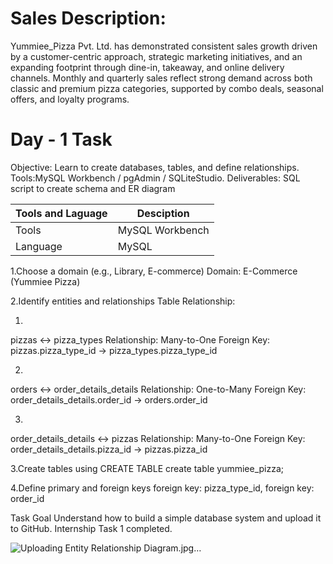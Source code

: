 # Sales Description:
Yummiee_Pizza Pvt. Ltd. has demonstrated consistent sales growth driven by a customer-centric approach, strategic marketing initiatives, and an expanding footprint through dine-in, takeaway, and online delivery channels. Monthly and quarterly sales reflect strong demand across both classic and premium pizza categories, supported by combo deals, seasonal offers, and loyalty programs.

# Day - 1 Task

Objective:  Learn to create databases, tables, and define relationships.
 Tools:MySQL Workbench / pgAdmin / SQLiteStudio.
 Deliverables:  SQL script to create schema and ER diagram
 
| Tools and Laguage   | Desciption       |
| ------------------- | -----------------|
| Tools               | MySQL Workbench  |
| Language            | MySQL            |


 1.Choose a domain (e.g., Library, E-commerce)
     Domain: E-Commerce (Yummiee Pizza)
     
 2.Identify entities and relationships
  Table Relationship:

  1. 
   pizzas ↔ pizza_types
   Relationship: Many-to-One
   Foreign Key: pizzas.pizza_type_id → pizza_types.pizza_type_id

  2.   
   orders ↔ order_details_details
   Relationship: One-to-Many
   Foreign Key: order_details_details.order_id → orders.order_id

  3.   
   order_details_details ↔ pizzas
   Relationship: Many-to-One
   Foreign Key: order_details_details.pizza_id → pizzas.pizza_id

 3.Create tables using CREATE TABLE
    create table yummiee_pizza;
    
 4.Define primary and foreign keys
    foreign key: pizza_type_id,
    foreign key: order_id

Task Goal Understand how to build a simple database system and upload it to GitHub.
Internship Task 1 completed.

![Uploading Entity Relationship Diagram.jpg…]()
